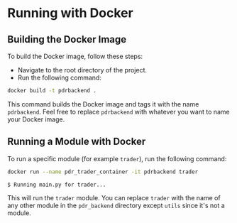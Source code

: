 # Running with Docker

## Building the Docker Image

To build the Docker image, follow these steps:

- Navigate to the root directory of the project.
- Run the following command:

```bash
docker build -t pdrbackend .
```

This command builds the Docker image and tags it with the name `pdrbackend`. Feel free to replace `pdrbackend` with whatever you want to name your Docker image.

## Running a Module with Docker

To run a specific module (for example `trader`), run the following command:

```bash
docker run --name pdr_trader_container -it pdrbackend trader

$ Running main.py for trader...
```

This will run the `trader` module. You can replace `trader` with the name of any other module in the `pdr_backend` directory except `utils` since it's not a module.